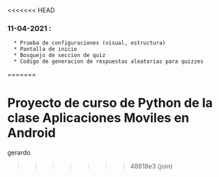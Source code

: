<<<<<<< HEAD
### 11-04-2021 :
      * Prueba de configuraciones (visual, estructura)
      * Pantalla de inicio
      * Bosquejo de seccion de quiz
      * Codigo de generacion de respuestas aleatorias para quizzes
=======
# Proyecto de curso de Python de la clase Aplicaciones Moviles en Android
gerardo
>>>>>>> 48818e3 (join)
